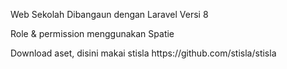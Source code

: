 <p> Web Sekolah Dibangaun dengan Laravel Versi 8</p>
<p> Role & permission menggunakan Spatie</p>
<p> Download aset, disini makai stisla https://github.com/stisla/stisla </p>
